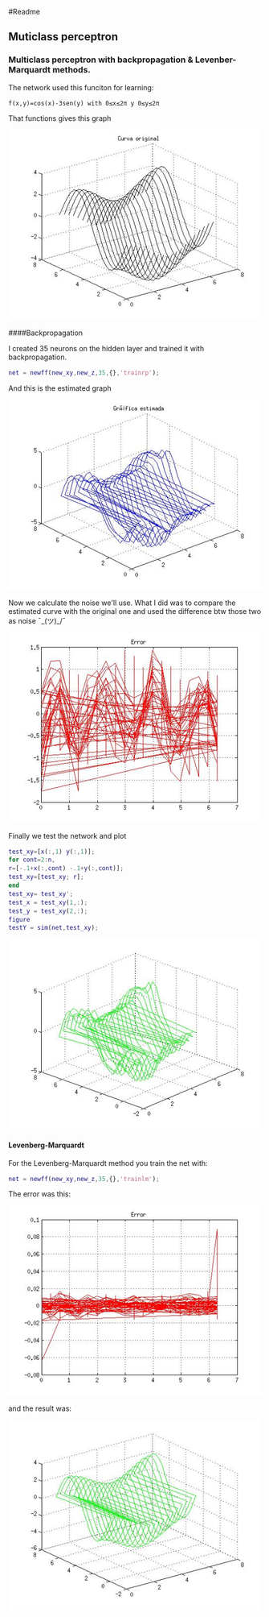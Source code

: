 #Readme

## Muticlass perceptron

### Multiclass perceptron with backpropagation & Levenber-Marquardt methods.

The network used this funciton for learning: 

```
f(x,y)=cos(x)-3sen(y) with 0≤x≤2π y 0≤y≤2π
```

That functions gives this graph

![alt text](/MultiClassPerceptron/retro1.jpg "Original curve")

####Backpropagation

I created 35 neurons on the hidden layer and trained it with backpropagation. 

```Matlab
net = newff(new_xy,new_z,35,{},'trainrp');
```

And this is the estimated graph

![alt text](/MultiClassPerceptron/retro_est.jpg "Estimated curve")

Now we calculate the noise we'll use. What I did was to compare the estimated curve with the original one and used the difference btw those two as noise ¯\_(ツ)_/¯

![alt text](/MultiClassPerceptron/retro_ruido.jpg "Noise")

Finally we test the network and plot

```Matlab
test_xy=[x(:,1) y(:,1)];
for cont=2:n,
r=[-.1+x(:,cont) -.1+y(:,cont)];
test_xy=[test_xy; r];
end
test_xy= test_xy';
test_x = test_xy(1,:);
test_y = test_xy(2,:);
figure
testY = sim(net,test_xy);
```

![alt text](/MultiClassPerceptron/retro_est_nueva.jpg "Close enough!")

#### Levenberg-Marquardt

For the Levenberg-Marquardt method you train the net with:

```Matlab
net = newff(new_xy,new_z,35,{},'trainlm');
```

The error was this:

![alt text](/MultiClassPerceptron/lm_error.jpg "Error for L-M method")

and the result was:

![alt text](/MultiClassPerceptron/lm_ruido.jpg "Better than with backpropagation")




